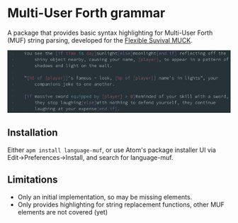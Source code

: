 # Multi-User Forth grammar

A package that provides basic syntax highlighting for Multi-User Forth (MUF) string parsing, developed for the [Flexible Suvival MUCK](https://flexiblesurvival.com/).

![Example Screenshot](screenshot.png)

## Installation

Either `apm install language-muf`, or use Atom's package installer UI via Edit->Preferences->Install, and search for language-muf.


## Limitations

*   Only an initial implementation, so may be missing elements.
*   Only provides highlighting for string replacement functions, other MUF elements are not covered (yet)
